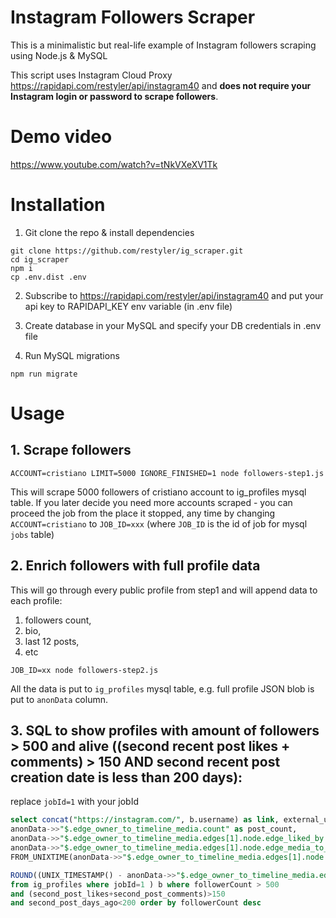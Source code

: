 # Instagram Followers Scraper

This is a minimalistic but real-life example of Instagram followers scraping using Node.js & MySQL

This script uses Instagram Cloud Proxy https://rapidapi.com/restyler/api/instagram40 and **does not require your Instagram login or password to scrape followers**.

# Demo video
https://www.youtube.com/watch?v=tNkVXeXV1Tk

# Installation

1. Git clone the repo & install dependencies

```
git clone https://github.com/restyler/ig_scraper.git
cd ig_scraper
npm i
cp .env.dist .env
```

2. Subscribe to https://rapidapi.com/restyler/api/instagram40 and put your api key to RAPIDAPI_KEY env variable (in .env file)

3. Create database in your MySQL and specify your DB credentials in .env file

4. Run MySQL migrations

```
npm run migrate
```


# Usage

## 1. Scrape followers
```
ACCOUNT=cristiano LIMIT=5000 IGNORE_FINISHED=1 node followers-step1.js
```
This will scrape 5000 followers of cristiano account to ig_profiles mysql table.
If you later decide you need more accounts scraped - you can proceed the job from the place it stopped, any time by changing `ACCOUNT=cristiano` to `JOB_ID=xxx` (where `JOB_ID` is the id of job for mysql `jobs` table)


## 2. Enrich followers with full profile data 
This will go through every public profile from step1 and will append data to each profile:
 1. followers count, 
 2. bio, 
 3. last 12 posts, 
 4. etc
```
JOB_ID=xx node followers-step2.js
```

All the data is put to `ig_profiles` mysql table, e.g. full profile JSON blob is put to `anonData` column.

## 3. SQL to show profiles with amount of followers > 500 and alive ((second recent post likes + comments) > 150 AND second recent post creation date is less than 200 days):
replace `jobId=1` with your jobId
```sql
select concat("https://instagram.com/", b.username) as link, external_url, isBusiness, followerCount, email, username, fullName, bio, post_count, second_post_likes, second_post_comments, second_post_days_ago from (select ig_profiles.*,anonData->"$.biography" as bio, anonData->>"$.external_url" as external_url, 
anonData->>"$.edge_owner_to_timeline_media.count" as post_count,  
anonData->>"$.edge_owner_to_timeline_media.edges[1].node.edge_liked_by.count" as second_post_likes,
anonData->>"$.edge_owner_to_timeline_media.edges[1].node.edge_media_to_comment.count" as second_post_comments,
FROM_UNIXTIME(anonData->>"$.edge_owner_to_timeline_media.edges[1].node.taken_at_timestamp") as second_post_time,

ROUND((UNIX_TIMESTAMP() - anonData->>"$.edge_owner_to_timeline_media.edges[1].node.taken_at_timestamp")/(60*60*24)) as second_post_days_ago
from ig_profiles where jobId=1 ) b where followerCount > 500
and (second_post_likes+second_post_comments)>150
and second_post_days_ago<200 order by followerCount desc
```

